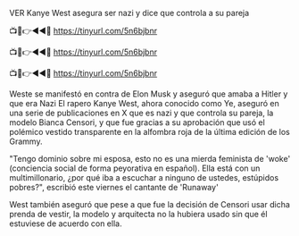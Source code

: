 VER Kanye West asegura ser nazi y dice que controla a su pareja

📺📱👉◄◄🔴  https://tinyurl.com/5n6bjbnr

📺📱👉◄◄🔴  https://tinyurl.com/5n6bjbnr

📺📱👉◄◄🔴  https://tinyurl.com/5n6bjbnr


Weste se manifestó en contra de Elon Musk y aseguró que amaba a Hitler y que era Nazi
El rapero Kanye West, ahora conocido como Ye, aseguró en una serie de publicaciones en X que es nazi y que controla su pareja, la modelo Bianca Censori, y que fue gracias a su aprobación que usó el polémico vestido transparente en la alfombra roja de la última edición de los Grammy.

"Tengo dominio sobre mi esposa, esto no es una mierda feminista de 'woke' (conciencia social de forma peyorativa en español). Ella está con un multimillonario, ¿por qué iba a escuchar a ninguno de ustedes, estúpidos pobres?", escribió este viernes el cantante de 'Runaway'

West también aseguró que pese a que fue la decisión de Censori usar dicha prenda de vestir, la modelo y arquitecta no la hubiera usado sin que él estuviese de acuerdo con ella.
